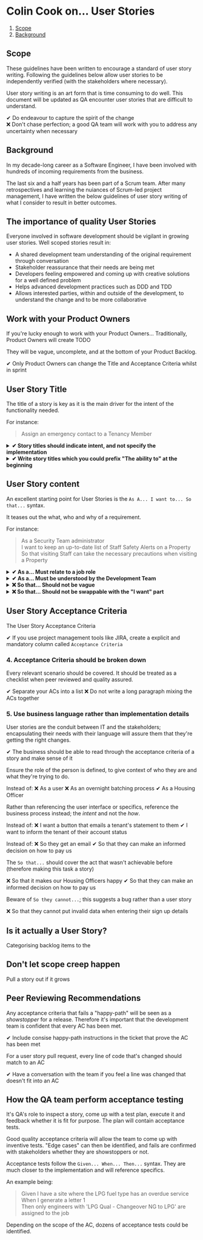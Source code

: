 # Colin Cook on... User Stories
1. [Scope](#scope)
2. [Background](#background)

## Scope

These guidelines have been written to encourage a standard of user story writing. Following the guidelines below allow user stories to be independently verified (with the stakeholders where necessary).

User story writing is an art form that is time consuming to do well. This document will be updated as QA encounter user stories that are difficult to understand.

✔ Do endeavour to capture the spirit of the change  
❌ Don't chase perfection; a good QA team will work with you to address any uncertainty when necessary  

## Background

In my decade-long career as a Software Engineer, I have been involved with hundreds of incoming requirements from the business.

The last six and a half years has been part of a Scrum team. After many retrospectives and learning the nuiances of Scrum-led project management, I have written the below guidelines of user story writing of what I consider to result in better outcomes.

## The importance of quality User Stories

Everyone involved in software development should be vigilant in growing user stories. Well scoped stories result in:

- A shared development team understanding of the original requirement through conversation
- Stakeholder reassurance that their needs are being met
- Developers feeling empowered and coming up with creative solutions for a well defined problem
- Helps advanced development practices such as DDD and TDD
- Allows interested parties, within and outside of the development, to understand the change and to be more collaborative

## Work with your Product Owners

If you're lucky enough to work with your Product Owners... Traditionally, Product Owners will create TODO

They will be vague, uncomplete, and at the bottom of your Product Backlog.

✔ Only Product Owners can change the Title and Acceptance Criteria whilst in sprint

## User Story Title

The title of a story is key as it is the main driver for the intent of the functionality needed. 

For instance:
> Assign an emergency contact to a Tenancy Member

<details>
  <summary><b>✔ Story titles should indicate intent, and not specify the implementation</b></summary></br>

Instead of: ❌ "Letter Manager LPG Engineers"
✔ "Book an LPG service with a qualified enginner"

</details>

<details>
  <summary><b>✔ Write story titles which you could prefix "The ability to" at the beginning</b></summary></br>

Instead of: 
❌ "Allow users to book a customer's next service"
✔ [The ability to] "Book the next service for a customer"

</details>

## User Story content

An excellent starting point for User Stories is the `As A... I want to... So that...` syntax.

It teases out the what, who and why of a requirement.

For instance:
> As a Security Team administrator  
> I want to keep an up-to-date list of Staff Safety Alerts on a Property  
> So that visiting Staff can take the necessary precautions when visiting a Property 

<details>
  <summary><b>✔ As a... Must relate to a job role</b></summary></br>
✔ Do put `As a Security Team administrator`, and ask, what does a Security Team administrator do day-to-day?  
❌ Do not put `As a User...`, it is too vague and will not inspire a further discussion  
❌ Do not put `As an Authentication Service...`, it suggests we are talking about a requirement that isn't a stakeholder user story</br>

</details>

<details>
  <summary><b>✔ As a... Must be understood by the Development Team</b></summary></br>
✔ Context is key. If a developer can articulate why the role defined would benefit from the change, then there is a higher chance of 
</details>

<details>
  <summary><b>❌ So that... Should not be vague</b></summary></br>
TODO
</details>

<details>
  <summary><b>❌ So that... Should not be swappable with the "I want" part</b></summary></br>
TODO
</details>

## User Story Acceptance Criteria

The User Story Acceptance Criteria 

✔ If you use project management tools like JIRA, create a explicit and mandatory column called `Acceptance Criteria`

### 4. Acceptance Criteria should be broken down

Every relevant scenario should be covered. It should be treated as a checklist when peer reviewed and quality assured.

✔ Separate your ACs into a list ❌ Do not write a long paragraph mixing the ACs together

### 5. Use business language rather than implementation details

User stories are the conduit between IT and the stakeholders; encapsulating their needs with their language will assure them that they're getting the right changes.

✔ The business should be able to read through the acceptance criteria of a story and make sense of it

Ensure the role of the person is defined, to give context of who they are and what they're trying to do.

Instead of: 
❌ As a user
❌ As an overnight batching process
✔ As a Housing Officer

Rather than referencing the user interface or specifics, reference the business process instead; the *intent* and not the *how*.

Instead of: 
❌ I want a button that emails a tenant's statement to them
✔ I want to inform the tenant of their account status

Instead of: 
❌ So they get an email
✔ So that they can make an informed decision on how to pay us

The `So that...` should cover the act that wasn't achievable before (therefore making this task a story)

❌ So that it makes our Housing Officers happy
✔ So that they can make an informed decision on how to pay us

Beware of `So they cannot...`; this suggests a bug rather than a user story

❌ So that they cannot put invalid data when entering their sign up details

## Is it actually a User Story?

Categorising backlog items to the 

## Don't let scope creep happen

Pull a story out if it grows


## Peer Reviewing Recommendations

Any acceptance criteria that fails a "happy-path" will be seen as a *showstopper* for a release. Therefore it's important that the development team is confident that every AC has been met.

✔ Include consise happy-path instructions in the ticket that prove the AC has been met

For a user story pull request, every line of code that's changed should match to an AC

✔ Have a conversation with the team if you feel a line was changed that doesn't fit into an AC

## How the QA team perform acceptance testing

It's QA's role to inspect a story, come up with a test plan, execute it and feedback whether it is fit for purpose. The plan will contain acceptance tests. 

Good quality acceptance criteria will allow the team to come up with inventive tests. "Edge cases" can then be identified, and fails are confirmed with stakeholders whether they are showstoppers or not.

Acceptance tests follow the `Given... When... Then...` syntax. They are much closer to the implementation and will reference specifics.

An example being:
> Given I have a site where the LPG fuel type has an overdue service  
> When I generate a letter 1  
> Then only engineers with 'LPG Qual - Changeover NG to LPG' are assigned to the job  

Depending on the scope of the AC, dozens of acceptance tests could be identified.